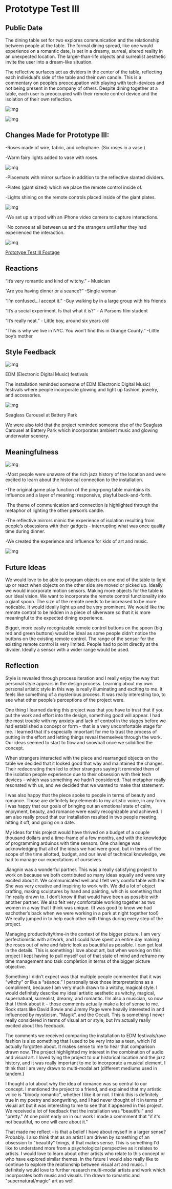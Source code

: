 # Prototype Test III

## Public Date

The dining table set for two explores communication and the relationship between people at the table. The formal dining spread, like one would experience on a romantic date, is set in a dreamy, surreal, altered reality in an unexpected location. The larger-than-life objects and surrealist aesthetic invite the user into a dream-like situation. 

The reflective surfaces act as dividers in the center of the table, reflecting each individual’s side of the table and their own candle. This is a commentary on people’s preoccupation with playing with tech-devices and not being present in the company of others. Despite dining together at a table, each user is preoccupied with their remote control device and the isolation of their own reflection. 

![img](img/p3.jpeg)

![img](img/p3.2.jpeg)

## Changes Made for Prototype III:

-Roses made of wire, fabric, and cellophane. (Six roses in a vase.)

-Warm fairy lights added to vase with roses. 


![img](img/p3.3.jpeg)

-Placemats with mirror surface in addition to the reflective slanted dividers.

-Plates (giant sized) which we place the remote control inside of.

-Lights shining on the remote controls placed inside of the giant plates.


![img](img/p3.4.jpeg)

-We set up a tripod with an iPhone video camera to capture interactions. 

-No convos at all between us and the strangers until after they had experienced the interaction. 


![img](img/p3.5.jpeg)


[Prototype Test III Footage]( )

## Reactions

“It’s very romantic and kind of witchy.” - Musician

“Are you having dinner or a seance?” -Single woman

“I’m confused...I accept it.” -Guy walking by in a large group with his friends

“It’s a social experiment. Is that what it is?” - A Parsons film student

“It’s really neat.” - Little boy, around six years old

“This is why we live in NYC. You won’t find this in Orange County.” -Little boy’s mother

## Style Feedback

![img](img/p3.6.jpeg)

EDM (Electronic Digital Music) festivals

The installation reminded someone of EDM (Electronic Digital Music) festivals where people incorporate glowing and light up fashion, jewelry, and accessories. 

![img](img/p3.7.jpeg)

Seaglass Carousel at Battery Park

We were also told that the project reminded someone else of the Seaglass Carousel at Battery Park which incorporates ambient music and glowing underwater scenery.

## Meaningfulness

![img](img/p3.8.png)

-Most people were unaware of the rich jazz history of the location and were excited to learn about the historical connection to the installation. 

-The original game play function of the ping-pong table maintains its influence and a layer of meaning: responsive, playful back-and-forth. 

-The theme of communication and connection is highlighted through the metaphor of lighting the other person’s candle. 

-The reflective mirrors mimic the experience of isolation resulting from people’s obsessions with their gadgets - interrupting what was once quality time during dinner. 

-We created the experience and influence for kids of art and music.

![img](img/p3.9.jpeg)

## Future Ideas

We would love to be able to program objects on one end of the table to light up or react when objects on the other side are moved or picked up. Ideally we would incorporate motion sensors.
Making more objects for the table is our ideal vision. We want to incorporate the remote control functionality into a giant spoon. The size of the remote needs to be increased to be more noticable. It would ideally light up and be very prominent. We would like the remote control to be hidden in a piece of silverware so that it is more meaningful to the expected dining experience.

Bigger, more easily recognizable remote control buttons on the spoon (big red and green buttons) would be ideal as some people didn’t notice the buttons on the existing remote control. 
The range of the sensor for the existing remote control is very limited. People had to point directly at the divider. Ideally a sensor with a wider range would be used. 

## Reflection

Style is revealed through process iteration and I really enjoy the way that personal style appears in the design process. Learning about my own personal artistic style in this way is really illuminating and exciting to me. It feels like something of a mysterious process. It was really interesting too, to see what other people’s perceptions of the project were. 

One thing I learned during this project was that you have to trust that if you put the work and effort into the design, something good will appear. I had the most trouble with my anxiety and lack of control in the stages before we had established a concept or form - that is a very uncomfortable stage for me. I learned that it's especially important for me to trust the process of putting in the effort and letting things reveal themselves through the work. Our ideas seemed to start to flow and snowball once we solidified the concept. 

When strangers interacted with the piece and rearranged objects on the table we decided that it looked good that way and maintained the changes. Their redecorating then led to other strangers saying it reminded them of the isolation people experience due to their obsession with their tech devices – which was something we hadn’t considered.  That metaphor really resonated with us, and we decided that we wanted to make that statement.  

I was also happy that the piece spoke to people in terms of beauty and romance. Those are definitely key elements to my artistic voice, in any form. I was happy that our goals of bringing out an emotional state of calm, enjoyment, beauty, and romance were easily recognizable and achieved. I am also really proud that our installation resulted in two people meeting, hitting it off, and going on a date. 

My ideas for this project would have thrived on a budget of a couple thousand dollars and a time-frame of a few months, and with the knowledge of programming arduinos with time sensors. One challenge was acknowledging that all of the ideas we had were good, but in terms of the scope of the time allotted, budget, and our level of technical knowledge, we had to manage our expectations of ourselves. 

Jiangnin was a wonderful partner. This was a really satisfying project to work on because we both contributed so many ideas equally and were very excited about it. We communicated well and I felt very comfortable with her. She was very creative and inspiring to work with. We did a lot of object crafting, making sculptures by hand and painting, which is something that I’m really drawn to. I don’t know if that would have been as possible with another partner. We also felt very comfortable working together as two women in a way that I think was unique. (It was good to know we had eachother’s back when we were working in a park at night together too!) We really jumped in to help each other with things during every step of the project. 

Managing productivity/time-in the context of the bigger picture. I am very perfectionistic with artwork, and I could have spent an entire day making the roses out of wire and fabric look as beautiful as possible. I can get lost in the details. This is something I love about art, but when working on this project I kept having to pull myself out of that state of mind and reframe my time management and task completion in terms of the bigger picture objective. 

Something I didn’t expect was that multiple people commented that it was “witchy” or like a “séance.” I personally take those interpretations as a compliment, because I am very much drawn to a witchy, magical style. I would definitely describe my ideal artistic aesthetic as witchy, magical, supernatural, surrealist, dreamy, and romantic. I’m also a musician, so now that I think about it – those comments actually make a lot of sense to me. Rock stars like David Bowie and Jimmy Page were heavily interested in and influenced by mysticism, “Magik”, and the Occult. This is something I never really considered in terms of visual art or style, but I’m actually really excited about this feedback. 

The comments we received comparing the installation to EDM festivals/rave fashion is also something that I used to be very into as a teen, which I’d actually forgotten about. It makes sense to me to hear that comparison drawn now. The project highlighted my interest in the combination of audio and visual art. I loved tying the project to our historical location and the jazz history, and it was really important to me to incorporate a musical element. I think that I am very drawn to multi-modal art (different mediums used in tandem.) 

I thought a lot about why the idea of romance was so central to our concept. I mentioned the project to a friend, and explained that my artistic voice is "bloody romantic", whether I like it or not. I think this is definitely true in my poetry and songwriting, and I had never thought of it in terms of visual art but it was interesting to me to see that it appeared in this project. We received a lot of feedback that the installation was "beautiful" and "pretty." At one point early on in our work I made a commment that "if it's not beautiful, no one will care about it." 

That made me reflect - is that a belief I have about myself in a larger sense? Probably. I also think that as an artist I am driven by something of an obsession to "beautify" tnings, if that makes sense. This is something I'd like to understand more from a psychological perspective as it relates to artists. I would love to learn about other artists who relate to this concept or who have explored similar themes. In the future I would also really like to continue to explore the relationship between visual art and music. I definitely would love to further research multi-modal artists and work which incorporates both music and visuals. I'm drawn to romantic and "supernatural/magic" art as well. 








